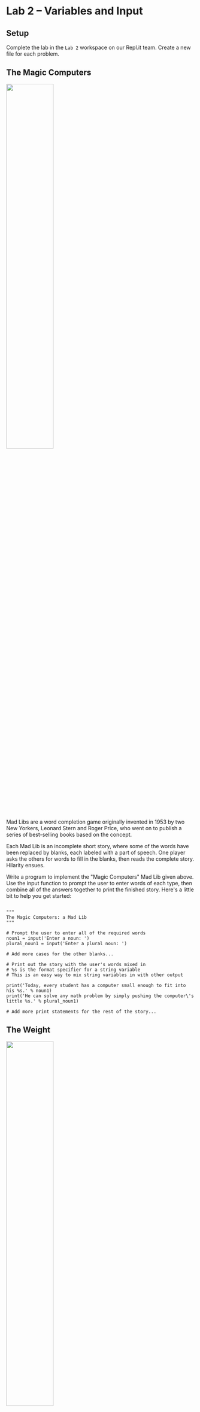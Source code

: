 # Lab 2 &ndash; Variables and Input

## Setup

Complete the lab in the `Lab 2` workspace on our Repl.it team. Create a new file for each problem.


## The Magic Computers

<img src="https://miro.medium.com/max/2100/1*8M2JfaTacGjI8YQlO9qF5A.jpeg" width="50%" />

Mad Libs are a word completion game originally invented in 1953 by two New Yorkers, Leonard Stern and Roger Price, who went on to publish a series of best-selling books based on the concept.

Each Mad Lib is an incomplete short story, where some of the words have been replaced by blanks, each labeled with a part of speech. One player asks the others for words to fill in the blanks, then reads the complete story. Hilarity ensues.

Write a program to implement the "Magic Computers" Mad Lib given above. Use the input function to prompt the user to enter words of each type, then combine all of the answers together to print the finished story. Here's a little bit to help you get started:

```

"""
The Magic Computers: a Mad Lib
"""

# Prompt the user to enter all of the required words
noun1 = input('Enter a noun: ')
plural_noun1 = input('Enter a plural noun: ')

# Add more cases for the other blanks...

# Print out the story with the user's words mixed in
# %s is the format specifier for a string variable
# This is an easy way to mix string variables in with other output

print('Today, every student has a computer small enough to fit into his %s.' % noun1)
print('He can solve any math problem by simply pushing the computer\'s little %s.' % plural_noun1)

# Add more print statements for the rest of the story...
```


## The Weight

<img src="https://staticg.sportskeeda.com/wp-content/uploads/2016/08/1-1470306645-800.jpg" width="50%" />

Write a program to read in a weight in kilograms and convert it to pounds. There are about 2.20462 pounds in one kilogram.
Display the result to one decimal place.

The current world record for weight lifted overhead in the clean and jerk is 263.5 kg, held by the vending-machine-sized Iranian superheavy
weightlifter [Hossein Rezazadeh](https://www.youtube.com/watch?v=FOE-PZJq2sk). Use your program to calculate the weight of Rezazadeh's record lift 
in pounds.


## Mystery Operator

Python supports a special operator, `%`, which is called the **modulus operator**.

Run the Python prompt in your terminal by typing `python3` and pressing `ENTER`. Try some calculations using the modulus operator
and see what results you get:

```
7 % 3
12 % 5
19 % 7
2 % 2
```

Can you figure out what the mod operator does? Hint: it has something to do with division.

Press `CTRL + d` to exit the Python prompt and return to your regular terminal.


## Number Fail

Recall that all of the data in our Python programs must ultimately be stored on a real, physical computer. This implies that there must be **limitations** for the range and precision of values that can be represented in code.

Run the `python3` prompt again and output the following calculation. Do you get the right answer?

```
.1 + .2
```

This is an example of **numerical error**: floating point numbers (the `float` type) can only represent some numbers approximately so 
calculations involving fractions may have very small errors.

Find another example using `float` arithmetic that doesn't give the exact result you would expect.


## Comrades

<img src="https://ultra-x.co/wp-content/uploads/2020/01/comrades-marathon-africa-ultra-x.jpg" width="50%" />

Write a program that can read in a number of kilometers as input and print the corresponding number of miles. There are
1.60934 kilometers in one mile.

The Comrades Maraton in South Africa is the world's oldest and largest ultramrathon race, established in 1921. 
It is run between the cities of Durban and Pietermaritzburg in South Africa, a distance of about 87 km. The race was cancelled in 2020, but more than 25000 
people participate during a normal year. The direction alternates every year, with the course beginning in Durban being mostly uphill and the other direction being mostly downhill, so there are actually two records for the course.

What is the length of Comrades Marathon in miles?


## Number Guessing Game ver. 0.01

Many programs, including simulations and games, require sequences of random numbers to model things that happen by chance.

A program that creates seqeunces of random numbers is called a **pseudorandom number generator (PRNG)**. The **pseudo-** part comes in because the numbers are not truly random; rather, they're being generated by an underlying deterministic algorithm, but in such a way that they have the same statistical properties as a random sequence (https://www.random.org/ is a service that claims to generate true random numbers by sampling naturally occurring radio noise in the atmosphere).

Python's `random` library includes a bunch of built-in functions for generating random numbers. One of its functions is `randint`, which generates a random integer from a specific range. Here's an example:

```
"""
Generate a random integer using randint
"""

from random import randint

# Generate a number in the range [1, 100], including both ends
r = randint(1, 100)

print(r)
```

The two arguments to `randint` control the range containing the randomized value.

Write a program that asks the user to guess a hidden number (picked using `randint`) then reports how close the guess was to the true value. Here's an example
of what the output should look like:

```
I'm thinking of a number between 1 and 100 (including both). Can you guess what it is?
Type a number: 45
Your guess is: 45
The number I was thinking of is: 14
You were off by: 31
```

There is a bulit-in function called `abs` that will calculate the absolute value of its input. Use it to find the distance between the guess and the target value, like this:

```
difference = abs(guess - target)
```
